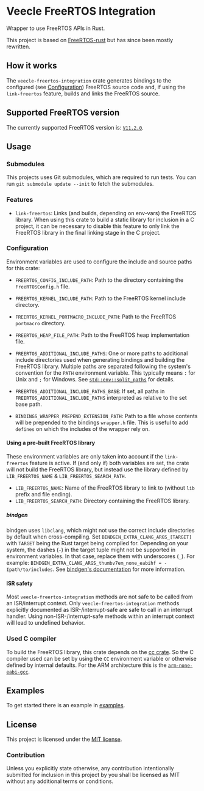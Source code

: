 # Veecle FreeRTOS Integration

Wrapper to use FreeRTOS APIs in Rust.

This project is based on [FreeRTOS-rust][freertos-rust] but has since been mostly rewritten.

[freertos-rust]: https://github.com/lobaro/FreeRTOS-rust

## How it works

The `veecle-freertos-integration` crate generates bindings to the configured (see [Configuration][configuration]) FreeRTOS source code and, if using the `link-freertos` feature, builds and links the FreeRTOS source.

[configuration]: #configuration

## Supported FreeRTOS version

The currently supported FreeRTOS version is: [`V11.2.0`][freertos_version].

[freertos_version]: https://github.com/FreeRTOS/FreeRTOS-Kernel/releases/tag/V11.2.0

## Usage

### Submodules

This projects uses Git submodules, which are required to run tests.
You can run `git submodule update --init` to fetch the submodules.

### Features

- `link-freertos`: Links (and builds, depending on env-vars) the FreeRTOS library.
  When using this crate to build a static library for inclusion in a C project, it can be necessary to disable this feature to only link the FreeRTOS library in the final linking stage in the C project.

### Configuration

Environment variables are used to configure the include and source paths for this crate:

- `FREERTOS_CONFIG_INCLUDE_PATH`: Path to the directory containing the `FreeRTOSConfig.h` file.
- `FREERTOS_KERNEL_INCLUDE_PATH`: Path to the FreeRTOS kernel include directory.
- `FREERTOS_KERNEL_PORTMACRO_INCLUDE_PATH`: Path to the FreeRTOS `portmacro` directory.
- `FREERTOS_HEAP_FILE_PATH`: Path to the FreeRTOS heap implementation file.

- `FREERTOS_ADDITIONAL_INCLUDE_PATHS`: One or more paths to additional include directories used when generating bindings and building the FreeRTOS library.
  Multiple paths are separated following the system's convention for the `PATH` environment variable.
  This typically means `:` for Unix and `;` for Windows.
  See [`std::env::split_paths`][split_paths] for details.
- `FREERTOS_ADDITIONAL_INCLUDE_PATHS_BASE`: If set, all paths in `FREERTOS_ADDITIONAL_INCLUDE_PATHS` interpreted as relative to the set base path.

- `BINDINGS_WRAPPER_PREPEND_EXTENSION_PATH`: Path to a file whose contents will be prepended to the bindings `wrapper.h` file.
  This is useful to add `defines` on which the includes of the wrapper rely on.

#### Using a pre-built FreeRTOS library

These environment variables are only taken into account if the `link-freertos` feature is active.
If (and only if) both variables are set, the crate will not build the FreeRTOS library, but instead use the library defined by `LIB_FREERTOS_NAME` & `LIB_FREERTOS_SEARCH_PATH`.

- `LIB_FREERTOS_NAME`: Name of the FreeRTOS library to link to (without `lib` prefix and file ending).
- `LIB_FREERTOS_SEARCH_PATH`: Directory containing the FreeRTOS library.

[split_paths]: https://doc.rust-lang.org/std/env/fn.split_paths.html

##### bindgen

bindgen uses `libclang`, which might not use the correct include directories by default when cross-compiling.
Set `BINDGEN_EXTRA_CLANG_ARGS_[TARGET]` with `TARGET` being the Rust target being compiled for.
Depending on your system, the dashes (`-`) in the target tuple might not be supported in environment variables.
In that case, replace them with underscores (`_`).
For example: `BINDGEN_EXTRA_CLANG_ARGS_thumbv7em_none_eabihf = -Ipath/to/includes`.
See [bindgen's documentation][bindgen_doc] for more information.

[bindgen_doc]: https://github.com/rust-lang/rust-bindgen?tab=readme-ov-file#environment-variables

#### ISR safety

Most `veecle-freertos-integration` methods are not safe to be called from an ISR/interrupt context.
Only `veecle-freertos-integration` methods explicitly documented as ISR-/interrupt-safe are safe to call in an interrupt handler.
Using non-ISR-/interrupt-safe methods within an interrupt context will lead to undefined behavior.

### Used C compiler

To build the FreeRTOS library, this crate depends on the [cc crate](https://docs.rs/crate/cc).
So the C compiler used can be set by using the `CC` environment variable or otherwise defined by internal defaults.
For the ARM architecture this is the [`arm-none-eabi-gcc`][arm_compiler].

[arm_compiler]: https://developer.arm.com/tools-and-software/open-source-software/developer-tools/gnu-toolchain/gnu-rm/downloads

## Examples

To get started there is an example in [examples](examples).

## License

This project is licensed under the [MIT license](LICENSE).

### Contribution

Unless you explicitly state otherwise, any contribution intentionally submitted for inclusion in this project by you shall be licensed as MIT without any additional terms or conditions.
